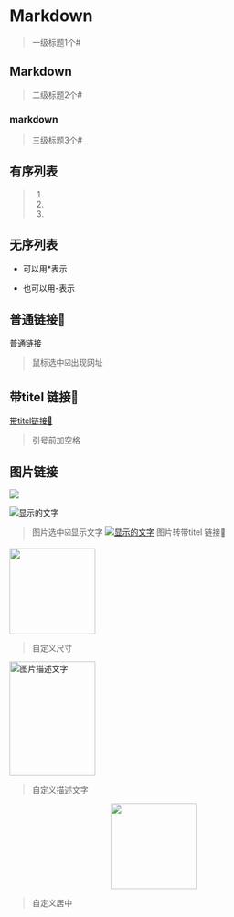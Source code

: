 # Markdown
>一级标题1个#
## Markdown
>二级标题2个#
### markdown
>三级标题3个#

## 有序列表
> 1.
> 2.
> 3.

## 无序列表
- 可以用*表示
* 也可以用-表示

## 普通链接🔗
[普通链接](https://github.com/JontyNi/Markdown/)
>鼠标选中☑️出现网址

## 带titel 链接🔗
[带titel链接🔗](https://github.com/JontyNi/Markdown/ "带titel🔗可以试试🖱️")
> 引号前加空格
## 图片链接
![](https://timgsa.baidu.com/timg?image&quality=80&size=b9999_10000&sec=1587957801005&di=a04c6b992e65f4b4de9401548f294ce8&imgtype=0&src=http%3A%2F%2Fwww.bianji.net%2Fuploadfiles%2Fimages%2F2018%2F0821%2F049d3f7bde477892f166b096f3cdab96.png)

![](https://timgsa.baidu.com/timg?image&quality=80&size=b9999_10000&sec=1587957801005&di=a04c6b992e65f4b4de9401548f294ce8&imgtype=0&src=http%3A%2F%2Fwww.bianji.net%2Fuploadfiles%2Fimages%2F2018%2F0821%2F049d3f7bde477892f166b096f3cdab96.png "显示的文字")
> 图片选中☑️显示文字
[![](https://timgsa.baidu.com/timg?image&quality=80&size=b9999_10000&sec=1587957801005&di=a04c6b992e65f4b4de9401548f294ce8&imgtype=0&src=http%3A%2F%2Fwww.bianji.net%2Fuploadfiles%2Fimages%2F2018%2F0821%2F049d3f7bde477892f166b096f3cdab96.png "显示的文字")](https://github.com/JontyNi/Markdown/ "带titel🔗可以试试🖱️")
> 图片转带titel 链接🔗

<img width="150" height="150" src="https://img-blog.csdn.net/20161028230559575"/>

> 自定义尺寸

<img src="https://img-blog.csdn.net/20161028230559575" width="150" height="200" alt="图片描述文字"/>

> 自定义描述文字 


<div align=center><img width="150" height="150" src="https://img-blog.csdn.net/20161028230559575"/></div>

> 自定义居中
